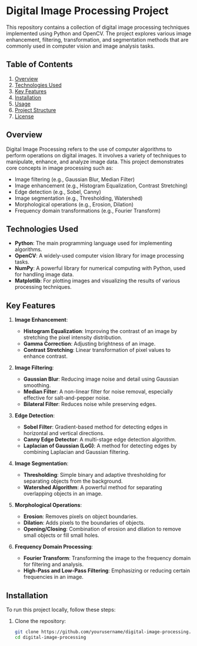 # Digital Image Processing Project

This repository contains a collection of digital image processing techniques implemented using Python and OpenCV. The project explores various image enhancement, filtering, transformation, and segmentation methods that are commonly used in computer vision and image analysis tasks.

## Table of Contents
1. [Overview](#overview)
2. [Technologies Used](#technologies-used)
3. [Key Features](#key-features)
4. [Installation](#installation)
5. [Usage](#usage)
6. [Project Structure](#project-structure)
7. [License](#license)

## Overview

Digital Image Processing refers to the use of computer algorithms to perform operations on digital images. It involves a variety of techniques to manipulate, enhance, and analyze image data. This project demonstrates core concepts in image processing such as:

- Image filtering (e.g., Gaussian Blur, Median Filter)
- Image enhancement (e.g., Histogram Equalization, Contrast Stretching)
- Edge detection (e.g., Sobel, Canny)
- Image segmentation (e.g., Thresholding, Watershed)
- Morphological operations (e.g., Erosion, Dilation)
- Frequency domain transformations (e.g., Fourier Transform)

## Technologies Used

- **Python**: The main programming language used for implementing algorithms.
- **OpenCV**: A widely-used computer vision library for image processing tasks.
- **NumPy**: A powerful library for numerical computing with Python, used for handling image data.
- **Matplotlib**: For plotting images and visualizing the results of various processing techniques.

## Key Features

1. **Image Enhancement**:
   - **Histogram Equalization**: Improving the contrast of an image by stretching the pixel intensity distribution.
   - **Gamma Correction**: Adjusting brightness of an image.
   - **Contrast Stretching**: Linear transformation of pixel values to enhance contrast.

2. **Image Filtering**:
   - **Gaussian Blur**: Reducing image noise and detail using Gaussian smoothing.
   - **Median Filter**: A non-linear filter for noise removal, especially effective for salt-and-pepper noise.
   - **Bilateral Filter**: Reduces noise while preserving edges.

3. **Edge Detection**:
   - **Sobel Filter**: Gradient-based method for detecting edges in horizontal and vertical directions.
   - **Canny Edge Detector**: A multi-stage edge detection algorithm.
   - **Laplacian of Gaussian (LoG)**: A method for detecting edges by combining Laplacian and Gaussian filtering.

4. **Image Segmentation**:
   - **Thresholding**: Simple binary and adaptive thresholding for separating objects from the background.
   - **Watershed Algorithm**: A powerful method for separating overlapping objects in an image.

5. **Morphological Operations**:
   - **Erosion**: Removes pixels on object boundaries.
   - **Dilation**: Adds pixels to the boundaries of objects.
   - **Opening/Closing**: Combination of erosion and dilation to remove small objects or fill small holes.

6. **Frequency Domain Processing**:
   - **Fourier Transform**: Transforming the image to the frequency domain for filtering and analysis.
   - **High-Pass and Low-Pass Filtering**: Emphasizing or reducing certain frequencies in an image.

## Installation

To run this project locally, follow these steps:

1. Clone the repository:
   ```bash
   git clone https://github.com/yourusername/digital-image-processing.git
   cd digital-image-processing
